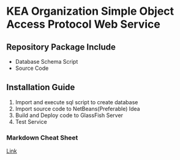 # KEA Organization Simple Object Access Protocol Web Service
## Repository Package Include
* Database Schema Script
* Source Code

## Installation Guide
1. Import and execute sql script to create database
2. Import source code to NetBeans(Preferable) Idea
3. Build and Deploy code to GlassFish Server
4. Test Service


### Markdown Cheat Sheet
[Link](https://github.com/adam-p/markdown-here/wiki/Markdown-Cheatsheet)